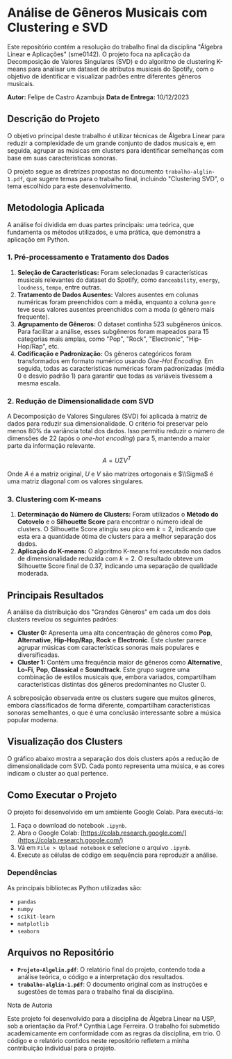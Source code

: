 # Análise de Gêneros Musicais com Clustering e SVD

Este repositório contém a resolução do trabalho final da disciplina "Álgebra Linear e Aplicações" (sme0142). O projeto foca na aplicação da Decomposição de Valores Singulares (SVD) e do algoritmo de clustering K-means para analisar um dataset de atributos musicais do Spotify, com o objetivo de identificar e visualizar padrões entre diferentes gêneros musicais.

**Autor:** Felipe de Castro Azambuja
**Data de Entrega:** 10/12/2023

## Descrição do Projeto

O objetivo principal deste trabalho é utilizar técnicas de Álgebra Linear para reduzir a complexidade de um grande conjunto de dados musicais e, em seguida, agrupar as músicas em clusters para identificar semelhanças com base em suas características sonoras.

O projeto segue as diretrizes propostas no documento `trabalho-alglin-1.pdf`, que sugere temas para o trabalho final, incluindo "Clustering SVD", o tema escolhido para este desenvolvimento.

## Metodologia Aplicada

A análise foi dividida em duas partes principais: uma teórica, que fundamenta os métodos utilizados, e uma prática, que demonstra a aplicação em Python.

### 1\. Pré-processamento e Tratamento dos Dados

1.  **Seleção de Características:** Foram selecionadas 9 características musicais relevantes do dataset do Spotify, como `danceability`, `energy`, `loudness`, `tempo`, entre outras.
2.  **Tratamento de Dados Ausentes:** Valores ausentes em colunas numéricas foram preenchidos com a média, enquanto a coluna `genre` teve seus valores ausentes preenchidos com a moda (o gênero mais frequente).
3.  **Agrupamento de Gêneros:** O dataset continha 523 subgêneros únicos. Para facilitar a análise, esses subgêneros foram mapeados para 15 categorias mais amplas, como "Pop", "Rock", "Electronic", "Hip-Hop/Rap", etc.
4.  **Codificação e Padronização:** Os gêneros categóricos foram transformados em formato numérico usando *One-Hot Encoding*. Em seguida, todas as características numéricas foram padronizadas (média 0 e desvio padrão 1) para garantir que todas as variáveis tivessem a mesma escala.

### 2\. Redução de Dimensionalidade com SVD

A Decomposição de Valores Singulares (SVD) foi aplicada à matriz de dados para reduzir sua dimensionalidade. O critério foi preservar pelo menos 80% da variância total dos dados. Isso permitiu reduzir o número de dimensões de 22 (após o *one-hot encoding*) para 5, mantendo a maior parte da informação relevante.

$$A = U \Sigma V^T$$

Onde $A$ é a matriz original, $U$ e $V$ são matrizes ortogonais e $\\Sigma$ é uma matriz diagonal com os valores singulares.

### 3\. Clustering com K-means

1.  **Determinação do Número de Clusters:** Foram utilizados o **Método do Cotovelo** e o **Silhouette Score** para encontrar o número ideal de clusters. O Silhouette Score atingiu seu pico em $k=2$, indicando que esta era a quantidade ótima de clusters para a melhor separação dos dados.
2.  **Aplicação do K-means:** O algoritmo K-means foi executado nos dados de dimensionalidade reduzida com $k=2$. O resultado obteve um Silhouette Score final de 0.37, indicando uma separação de qualidade moderada.

## Principais Resultados

A análise da distribuição dos "Grandes Gêneros" em cada um dos dois clusters revelou os seguintes padrões:

  * **Cluster 0:** Apresenta uma alta concentração de gêneros como **Pop**, **Alternative**, **Hip-Hop/Rap**, **Rock** e **Electronic**. Este cluster parece agrupar músicas com características sonoras mais populares e diversificadas.
  * **Cluster 1:** Contém uma frequência maior de gêneros como **Alternative**, **Lo-Fi**, **Pop**, **Classical** e **Soundtrack**. Este grupo sugere uma combinação de estilos musicais que, embora variados, compartilham características distintas dos gêneros predominantes no Cluster 0.

A sobreposição observada entre os clusters sugere que muitos gêneros, embora classificados de forma diferente, compartilham características sonoras semelhantes, o que é uma conclusão interessante sobre a música popular moderna.

## Visualização dos Clusters

O gráfico abaixo mostra a separação dos dois clusters após a redução de dimensionalidade com SVD. Cada ponto representa uma música, e as cores indicam o cluster ao qual pertence.

## Como Executar o Projeto

O projeto foi desenvolvido em um ambiente Google Colab. Para executá-lo:

1.  Faça o download do notebook `.ipynb`.
2.  Abra o Google Colab: [https://colab.research.google.com/](https://colab.research.google.com/)
3.  Vá em `File > Upload notebook` e selecione o arquivo `.ipynb`.
4.  Execute as células de código em sequência para reproduzir a análise.

### Dependências

As principais bibliotecas Python utilizadas são:

  * `pandas`
  * `numpy`
  * `scikit-learn`
  * `matplotlib`
  * `seaborn`

## Arquivos no Repositório

  * **`Projeto-Algelin.pdf`**: O relatório final do projeto, contendo toda a análise teórica, o código e a interpretação dos resultados.
  * **`trabalho-alglin-1.pdf`**: O documento original com as instruções e sugestões de temas para o trabalho final da disciplina.


Nota de Autoria

Este projeto foi desenvolvido para a disciplina de Álgebra Linear na USP, sob a orientação da Prof.ª Cynthia Lage Ferreira. O trabalho foi submetido academicamente em conformidade com as regras da disciplina, em trio. O código e o relatório contidos neste repositório refletem a minha contribuição individual para o projeto.
